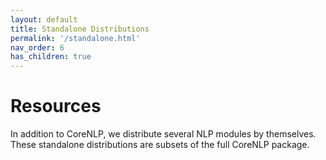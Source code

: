 ```yaml
---
layout: default
title: Standalone Distributions
permalink: '/standalone.html'
nav_order: 6
has_children: true
---
```


# Resources

In addition to CoreNLP, we distribute several NLP modules by themselves. These standalone distributions are subsets of the full CoreNLP package.

